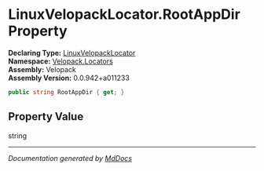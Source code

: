 ﻿<!--  
  <auto-generated>   
    The contents of this file were generated by a tool.  
    Changes to this file may be list if the file is regenerated  
  </auto-generated>   
-->

# LinuxVelopackLocator.RootAppDir Property

**Declaring Type:** [LinuxVelopackLocator](../index.md)  
**Namespace:** [Velopack.Locators](../../index.md)  
**Assembly:** Velopack  
**Assembly Version:** 0.0.942+a011233

```csharp
public string RootAppDir { get; }
```

## Property Value

string

___

*Documentation generated by [MdDocs](https://github.com/ap0llo/mddocs)*
